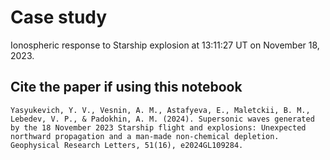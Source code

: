 # Case study 

Ionospheric response to Starship explosion at 13:11:27 UT on November 18, 2023. 

## Cite the paper if using this notebook

    Yasyukevich, Y. V., Vesnin, A. M., Astafyeva, E., Maletckii, B. M., Lebedev, V. P., & Padokhin, A. M. (2024). Supersonic waves generated by the 18 November 2023 Starship flight and explosions: Unexpected northward propagation and a man‐made non‐chemical depletion. Geophysical Research Letters, 51(16), e2024GL109284.
